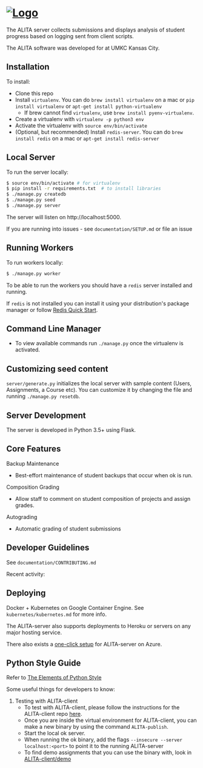 [![Logo](https://github.com/srichakradhar/ALITA/master/server/static/img/logo.png)](#)
=====

The ALITA server collects submissions and displays analysis of student progress
based on logging sent from client scripts.


The ALITA software was developed for at UMKC Kansas City.


Installation
-------------

To install:
* Clone this repo
* Install `virtualenv`. You can do `brew install virtualenv` on a mac or `pip install virtualenv` or `apt-get install python-virtualenv`
  - If brew cannot find `virtualenv`, use `brew install pyenv-virtualenv`.
* Create a virtualenv with `virtualenv -p python3 env`
* Activate the virtualenv with `source env/bin/activate`
* (Optional, but recommended) Install `redis-server`. You can do `brew install redis` on a mac or `apt-get install redis-server`

Local Server
------------
To run the server locally:

```bash
$ source env/bin/activate # for virtualenv
$ pip install -r requirements.txt  # to install libraries
$ ./manage.py createdb
$ ./manage.py seed
$ ./manage.py server
```

The server will listen on http://localhost:5000.

If you are running into issues - see `documentation/SETUP.md` or file an issue

Running Workers
---------------
To run workers locally:

```bash
$ ./manage.py worker
```

To be able to run the workers you should have a `redis` server installed and running.

If `redis` is not installed you can install it using your distribution's package
manager or follow [Redis Quick Start](https://redis.io/topics/quickstart).

Command Line Manager
------------------------
* To view available commands run `./manage.py` once the virtualenv is activated.

Customizing seed content
-------------------
`server/generate.py` initializes the local server with sample content (Users, Assignments, a Course etc). You can customize it by changing the file and running `./manage.py resetdb`.

Server Development
------------------
The server is developed in Python 3.5+ using Flask.

Core Features
-------------

Backup Maintenance
- Best-effort maintenance of student backups that occur when ok is run.

Composition Grading
- Allow staff to comment on student composition of projects and assign grades.

Autograding
- Automatic grading of student submissions

Developer Guidelines
--------------------
See `documentation/CONTRIBUTING.md`

Recent activity:

Deploying
---------
Docker + Kubernetes on Google Container Engine. See `kubernetes/kubernetes.md` for more info.

The ALITA-server also supports deployments to Heroku or servers on any major hosting service.

There also exists a [one-click setup](./azure/paas/README.md) for ALITA-server on Azure.

Python Style Guide
-------------------
Refer to [The Elements of Python Style](https://github.com/amontalenti/elements-of-python-style)

Some useful things for developers to know:

1. Testing with ALITA-client
   - To test with ALITA-client, please follow the instructions for the ALITA-client repo [here](https://github.com/okpy/ALITA-client).
   - Once you are inside the virtual environment for ALITA-client, you can make a new binary by using the command `ALITA-publish`.
   - Start the local ok server.
   - When running the ok binary, add the flags `--insecure --server localhost:<port>` to point it to the running ALITA-server
   - To find demo assignments that you can use the binary with, look in [ALITA-client/demo](https://github.com/okpy/ALITA-client/tree/master/demo)
